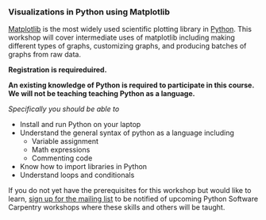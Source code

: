 ### Visualizations in Python using Matplotlib

[Matplotlib](https://matplotlib.org/index.html) is the most widely used scientific plotting library in [Python](https://www.python.org/). This workshop will cover intermediate uses of matplotlib including making different types of graphs, customizing graphs, and producing batches of graphs from raw data. 

**Registration is requireduired.**


**An existing knowledge of Python is required to participate in this course. 
We will not be teaching teaching Python as a language.**

*Specifically you should be able to* 

* Install and run Python on your laptop
* Understand the general syntax of python as a language including
	* Variable assignment
	* Math expressions
	* Commenting code
* Know how to import libraries in Python
* Understand loops and conditionals

If you do not yet have the prerequisites for this workshop but would like to learn, [sign up for the mailing list](https://libraries.ou.edu/content/software-and-data-carpentry) to be notified of upcoming Python Software Carpentry workshops where these skills and others will be taught.